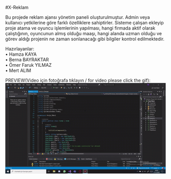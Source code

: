 #X-Reklam

Bu projede reklam ajansı yönetim paneli oluşturulmuştur. Admin veya kullanıcı yetkilerine göre farklı özelliklere sahiptirler. Sisteme  çalışan ekleyip proje atama ve oyuncu işlemlerinin yapılması, hangi firmada aktif olarak çalıştığının, oyuncunun almış olduğu maaşı, hangi alanda uzman olduğu ve görev aldığı projenin ne zaman sonlanacağı gibi bilgiler kontrol edilmektedir.

Hazırlayanlar:
<br>• Hamza KAYA 
<br>• Berna BAYRAKTAR 
<br>• Ömer Faruk YILMAZ 
<br>• Mert ALIM 

PREVIEW(Video için fotoğrafa tıklayın / for video please click the gif):
<br>[![X-Reklam](img/video.gif)](https://youtu.be/FtQbojDobwo)
